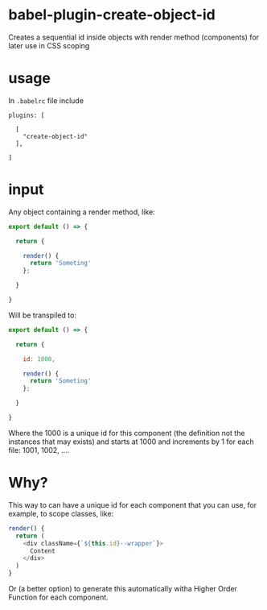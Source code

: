 # babel-plugin-create-object-id

Creates a sequential id inside objects with render method (components) for later use in CSS scoping

# usage

In `.babelrc` file include

```
plugins: [

  [
    "create-object-id"
  ],

]
```

# input

Any object containing a render method, like:

```javascript
export default () => {

  return {

    render() {
      return 'Someting'
    };

  }

}
```

Will be transpiled to:

```javascript
export default () => {

  return {

    id: 1000,

    render() {
      return 'Someting'
    };

  }

}
```

Where the 1000 is a unique id for this component (the definition not the instances that may exists)
and starts at 1000 and increments by 1 for each file: 1001, 1002, ....

# Why?

This way to can have a unique id for each component that you can use, for example, to scope classes, like:

```javascript
render() {
  return (
    <div className={`${this.id}--wrapper`}>
      Content
    </div>
  )
}
```
Or (a better option) to generate this automatically witha Higher Order Function for each component.



